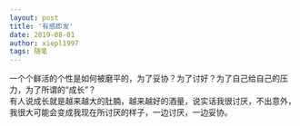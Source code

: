 ```yaml
---
layout: post
title: '有感即发'
date: 2019-08-01
author: xiepl1997
tags: 随笔
---
```


一个个鲜活的个性是如何被磨平的，为了妥协？为了讨好？为了自己给自己的压力，为了所谓的“成长”？  
有人说成长就是越来越大的肚腩，越来越好的酒量，说实话我很讨厌，不出意外，我很大可能会变成我现在所讨厌的样子，一边讨厌，一边妥协。  

<!-- 又想到近来的HK，辨证唯物主义告诉我们，任何事物都有两面性，我欣赏他们那种我们没有也不敢有的勇气。就这样，多说无益，可别瞎想，我说的是动物园的事。 -->